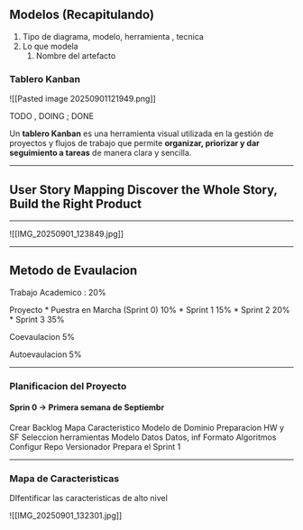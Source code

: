 
## Modelos (Recapitulando)

1. Tipo de diagrama, modelo, herramienta , tecnica
2. Lo que modela
	1. Nombre del artefacto 


### Tablero Kanban 
![[Pasted image 20250901121949.png]]

TODO , DOING ; DONE 

Un **tablero Kanban** es una herramienta visual utilizada en la gestión de proyectos y flujos de trabajo que permite **organizar, priorizar y dar seguimiento a tareas** de manera clara y sencilla.



---

## User Story Mapping Discover the Whole Story, Build the Right Product 


---

![[IMG_20250901_123849.jpg]]


---

## Metodo de  Evaulacion 

Trabajo Academico : 20%

Proyecto 
	* Puestra en Marcha  (Sprint 0) 10%
	* Sprint 1   15%
	* Sprint 2   20%
	* Sprint 3   35%

Coevaulacion   5%

Autoevaulacion 5%



---


### Planificacion del Proyecto 


#### Sprin 0 -> Primera semana de Septiembr
Crear Backlog
Mapa Caracteristico
Modelo de Dominio
Preparacion HW y SF
Seleccion herramientas 
Modelo Datos 
Datos, inf Formato
Algoritmos 
Configur Repo Versionador
Prepara el Sprint 1




---
### Mapa de Caracteristicas

DIfentificar las caracteristicas de alto nivel 


![[IMG_20250901_132301.jpg]]
